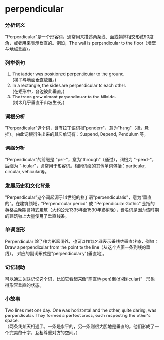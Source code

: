# perpendicular

### 分析词义

  

"Perpendicular"是一个形容词，通常用来描述两条线、面或物体相交形成90度角，或者用来表示垂直的。例如，The wall is perpendicular to the floor（墙壁与地板垂直）。

  

### 列举例句

  

1.  The ladder was positioned perpendicular to the ground.  
    (梯子与地面垂直放置。)
2.  In a rectangle, the sides are perpendicular to each other.  
    (在矩形中，各边彼此垂直。)
3.  The trees grew almost perpendicular to the hillside.  
    (树木几乎垂直于山坡生长。)

  

### 词根分析

  

"Perpendicular"这个词，含有拉丁语词根"pendere"，意为"hang"（挂，悬挂）。由此词根衍生出来的其它单词有：Suspend, Depend, Pendulum 等。

  

### 词缀分析

  

"Perpendicular"的前缀是 "per-"，意为"through"（通过），词根为 "-pend-"，后缀为 "-icular"，通常用于形容词。相同词缀的其他单词包括：particular, circular, vehicular等。

  

### 发展历史和文化背景

  

"Perpendicular"这个词起源于14世纪的拉丁语"perpendicularis"，意为"垂直的"。在建筑领域，"Perpendicular period" 或 "Perpendicular Gothic" 是指的英格兰晚期哥特式建筑（大约公元1335年至1530年或稍晚），该名词是因为该时期的建筑物上大量使用了垂直线条。

  

### 单词变形

  

Perpendicular 除了作为形容词外，也可以作为名词表示垂线或垂直状态，例如：Draw a perpendicular from the point to the line（从这个点画一条到线的垂线）。 对应的副词形式是"perpendicularly"(垂直地)。

  

### 记忆辅助

  

可以通过关联记忆这个词，比如它看起来像“笔直地(pen)倒(d)挂(icular)”，形象得形容垂直的状态。

  

### 小故事

  

Two lines met one day. One was horizontal and the other, quite daring, was perpendicular. They formed a perfect cross, each respecting the other's space.  
（两条线某天相遇了。一条是水平的，另一条则很大胆地是垂直的。他们形成了一个完美的十字，互相尊重对方的空间。）
